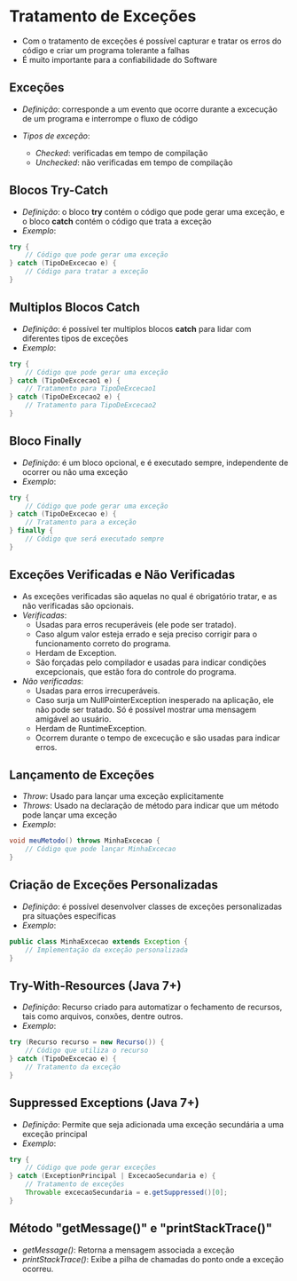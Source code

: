 # Tratamento de Exceções
  - Com o tratamento de exceções é possível capturar e tratar os erros do código e criar um programa tolerante a falhas
  - É muito importante para a confiabilidade do Software
  
## Exceções
  - *Definição*: corresponde a um evento que ocorre durante a excecução de um programa e interrompe o fluxo de código
  - *Tipos de exceção*:
   
    * *Checked*: verificadas em tempo de compilação
    * *Unchecked*: não verificadas em tempo de compilação

## Blocos Try-Catch
  - *Definição*: o bloco **try** contém o código que pode gerar uma exceção, e o bloco **catch** contém o código que trata a exceção
  - *Exemplo*: 
~~~java
try {
    // Código que pode gerar uma exceção
} catch (TipoDeExcecao e) {
    // Código para tratar a exceção
}
~~~

## Multiplos Blocos Catch
  - *Definição*: é possível ter multiplos blocos **catch** para lidar com diferentes tipos de exceções
  - *Exemplo*:
~~~java
try {
    // Código que pode gerar uma exceção
} catch (TipoDeExcecao1 e) {
    // Tratamento para TipoDeExcecao1
} catch (TipoDeExcecao2 e) {
    // Tratamento para TipoDeExcecao2
}
~~~

## Bloco Finally
  - *Definição*: é um bloco opcional, e é executado sempre, independente de ocorrer ou não uma exceção
  - *Exemplo*:
~~~java
try {
    // Código que pode gerar uma exceção
} catch (TipoDeExcecao e) {
    // Tratamento para a exceção
} finally {
    // Código que será executado sempre
}
~~~

## Exceções Verificadas e Não Verificadas
  - As exceções verificadas são aquelas no qual é obrigatório tratar, e as não verificadas são opcionais.
  - *Verificadas*: 
     - Usadas para erros recuperáveis (ele pode ser tratado).
     - Caso algum valor esteja errado e seja preciso corrigir para o funcionamento correto do programa.
     - Herdam de Exception. 
     - São forçadas pelo compilador e usadas para indicar condições excepcionais, que estão fora do controle do programa.
  - *Não verificadas*: 
     - Usadas para erros irrecuperáveis.
     - Caso surja um NullPointerException inesperado na aplicação, ele não pode ser tratado. Só é possível mostrar uma mensagem amigável ao usuário.
     - Herdam de RuntimeException. 
     - Ocorrem durante o tempo de excecução e são usadas para indicar erros.

## Lançamento de Exceções
  - *Throw*: Usado para lançar uma exceção explicitamente
  - *Throws*: Usado na declaração de método para indicar que um método pode lançar uma exceção
  - *Exemplo*:
~~~java
void meuMetodo() throws MinhaExcecao {
    // Código que pode lançar MinhaExcecao
}
~~~

## Criação de Exceções Personalizadas
  - *Definição*: é possível desenvolver classes de exceções personalizadas pra situações específicas
  - *Exemplo*:
~~~java
public class MinhaExcecao extends Exception {
    // Implementação da exceção personalizada
}
~~~

## Try-With-Resources (Java 7+)
  - *Definição*: Recurso criado para automatizar o fechamento de recursos, tais como arquivos, conxões, dentre outros.
  - *Exemplo*:
~~~java
try (Recurso recurso = new Recurso()) {
    // Código que utiliza o recurso
} catch (TipoDeExcecao e) {
    // Tratamento da exceção
}
~~~

## Suppressed Exceptions (Java 7+)
  - *Definição*: Permite que seja adicionada uma exceção secundária a uma exceção principal
  - *Exemplo*:
~~~java
try {
    // Código que pode gerar exceções
} catch (ExceptionPrincipal | ExcecaoSecundaria e) {
    // Tratamento de exceções
    Throwable excecaoSecundaria = e.getSuppressed()[0];
}
~~~

## Método "getMessage()" e "printStackTrace()"
  - *getMessage()*: Retorna a mensagem associada a exceção
  - *printStackTrace()*: Exibe a pilha de chamadas do ponto onde a exceção ocorreu.